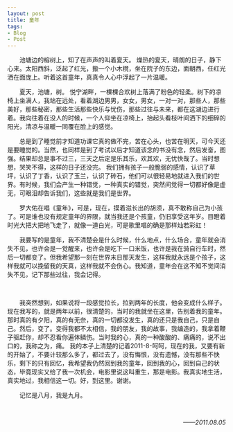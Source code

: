 ```yaml
---
layout: post
title: 童年
tags:
- Blog
- Post
---
```


<p style="text-indent:2em;">
池塘边的榕树上，知了在声声的叫着夏天。
燥热的夏天，晴朗的日子，静下心来。太阳西斜，泛起了红光，搬一个小木櫈，坐在院子的东边，面朝西，任红光洒在面庞上。听着这首童年，真真令人心中浮起了一片温暖。
</p>

<p style="text-indent:2em;"> 
夏天，池塘，树。
悦宁湖畔，一棵棵合欢树上落满了粉色的轻柔。树下的凉椅上坐满人，我站在远处，看着湖边男男，女女，男女，一对一对，那些人，那些美好，那些秘密，那些生活那些快乐与忧伤，那些过往与未来，都在这湖边进行着。我向往着在没人的时候，一个人仰坐在凉椅上，抬起头看枝叶间洒下的细碎的阳光，清凉与温暖一同覆在脸上的感觉。
</p>

<p style="text-indent:2em;"> 
总是到了睡觉前才知道功课它真的做不完，苦在心头，也苦在明天，可今天还是要睡觉的。当然，也同样是到了考试以后才知道该念的书没有念，然后发奋，图强。结果却总是事不过三，三天之后定是乐其乐，欢其欢，无忧快哉了。当时想想，哭笑不得，这样的日子还没完。
我们拥有孩子一般脆弱的感情，认识了草坪，认识了丁香，认识了玉兰，认识了砖石，他们可以很轻易地就进入我们的世界。有时候，我们会产生一种错觉，一种真实的错觉，突然间觉得一切都好像是虚无，可眼泪却告诉我们，这些就是我们是世界。
</p>

<p style="text-indent:2em;">
罗大佑在唱《童年》，可是，现在，摸着滋长出的胡须，真不敢称自己为小孩了。可是谁也没有规定童年的界限，就当我还是个孩童，仍旧享受这年岁。目瞪着时光大把大把地飞走了，就像一道白光，可是歌里唱的确是那样灿若彩虹！
</p>

<p style="text-indent:2em;">
我要写的是童年，我不清楚会是什么时候，什么地点，什么场合，童年就会消失不见，也许会是一觉醒来，也许会是吃下一口米饭，也许是我在骑自行车时，然后一切都变了。但我希望那一刻在世界末日那天发生，这样我就永远是个孩子，这样我就可以挽留我的天真，这样我就不会伤心。我知道，童年会在这不知不觉间消失不见，记下那些过往，我会记得。
</p>
<br />
<p style="text-indent:2em;">
我突然想到，如果说将一段感觉拉长，拉到两年的长度，他会变成什么样子。现在我写的，就是两年以前，很清楚的，当时的我就坐在这里，告别着我的童年。那时真的有夕阳，真的有无奈，真的一切都没发生，真的还只是我自己，只是自己。然后，变了。变得我都不太相信，我的朋友，我的故事，我编造的，我拿着鞭子驱赶你，却不忍看你遍体鳞伤。当时我的心，真的一种酸酸的、痛痛的，说不出口的，我称之为，痛。
我的本子上清楚的记着2011-8-呵呵，现在的我，又要有新的开始了，不要计较那么多了，都过去了，没有悔恨，没有遗憾，没有那些不快乐，剩下的只有回忆，我希望我仍然回到我的童年，回到我的心，回到自己的状态，毕竟现实又给了我一次机会，电影里说这叫重生，那是电影。我真实地生活，真实地过，我相信这一切。好，到这里。谢谢。
</p>

<p style="text-indent:2em;">
记忆是八月，我是九月。
</p>

<br />
<p align="right">
<em>
——2011.08.05
</em>
</p>